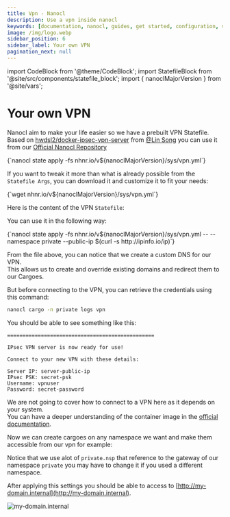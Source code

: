 ```yaml
---
title: Vpn - Nanocl
description: Use a vpn inside nanocl
keywords: [documentation, nanocl, guides, get started, configuration, state, file, config, yaml, yml, statefile, vpn, private network]
image: /img/logo.webp
sidebar_position: 6
sidebar_label: Your own VPN
pagination_next: null
---
```


import CodeBlock from '@theme/CodeBlock';
import StatefileBlock from '@site/src/components/statefile_block';
import { nanoclMajorVersion } from '@site/vars';

# Your own VPN

Nanocl aim to make your life easier so we have a prebuilt VPN Statefile.<br />
Based on [hwdsl2/docker-ipsec-vpn-server](https://github.com/hwdsl2/docker-ipsec-vpn-server) from [@Lin Song](https://github.com/hwdsl2) you can use it from our [Official Nanocl Repository](https://nhnr.io)


<CodeBlock className="language-sh">
{`nanocl state apply -fs nhnr.io/v${nanoclMajorVersion}/sys/vpn.yml`}
</CodeBlock>

If you want to tweak it more than what is already possible from the `Statefile Args`, you can download it and customize it to fit your needs:


<CodeBlock className="language-sh">
{`wget nhnr.io/v${nanoclMajorVersion}/sys/vpn.yml`}
</CodeBlock>

Here is the content of the VPN `Statefile`:

<StatefileBlock example="advanced/vpn" />

You can use it in the following way:

<CodeBlock className="language-sh">
{`nanocl state apply -fs nhnr.io/v${nanoclMajorVersion}/sys/vpn.yml -- --namespace private --public-ip $(curl -s http://ipinfo.io/ip)`}
</CodeBlock>

From the file above, you can notice that we create a custom DNS for our VPN.<br/>
This allows us to create and override existing domains and redirect them to our Cargoes.<br/>

But before connecting to the VPN, you can retrieve the credentials using this command:

```sh
nanocl cargo -n private logs vpn
```

You should be able to see something like this:

```console
================================================

IPsec VPN server is now ready for use!

Connect to your new VPN with these details:

Server IP: server-public-ip
IPsec PSK: secret-psk
Username: vpnuser
Password: secret-password
```

We are not going to cover how to connect to a VPN here as it depends on your system.<br/>
You can have a deeper understanding of the container image in the [official documentation](https://github.com/hwdsl2/docker-ipsec-vpn-server).<br/>

Now we can create cargoes on any namespace we want and make them accessible from our vpn for example:

<StatefileBlock example="advanced/vpn-cargo" />

Notice that we use alot of `private.nsp` that reference to the gateway of our namespace `private` you may have to change it if you used a different namespace.

After applying this settings you should be able to access to [http://my-domain.internal](http://my-domain.internal).

![my-domain.internal](../../../..//static/img/my-domain.png)
